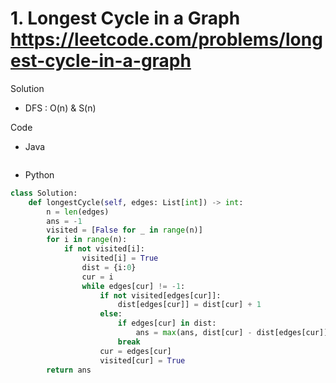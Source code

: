 # 1. Longest Cycle in a Graph https://leetcode.com/problems/longest-cycle-in-a-graph

Solution

- DFS : O(n) & S(n)

Code

- Java

```java

```

- Python

```python
class Solution:
    def longestCycle(self, edges: List[int]) -> int:
        n = len(edges)
        ans = -1
        visited = [False for _ in range(n)]
        for i in range(n):
            if not visited[i]:
                visited[i] = True
                dist = {i:0}
                cur = i
                while edges[cur] != -1:
                    if not visited[edges[cur]]:
                        dist[edges[cur]] = dist[cur] + 1
                    else:
                        if edges[cur] in dist:
                            ans = max(ans, dist[cur] - dist[edges[cur]] + 1)
                        break
                    cur = edges[cur]
                    visited[cur] = True
        return ans
```
